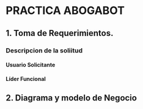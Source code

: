 # PRACTICA ABOGABOT 

## **1. Toma de Requerimientos.**

### **Descripcion de la soliitud**
#### ****Usuario Solicitante****

#### ****Líder Funcional****

## **2. Diagrama y modelo de Negocio**

